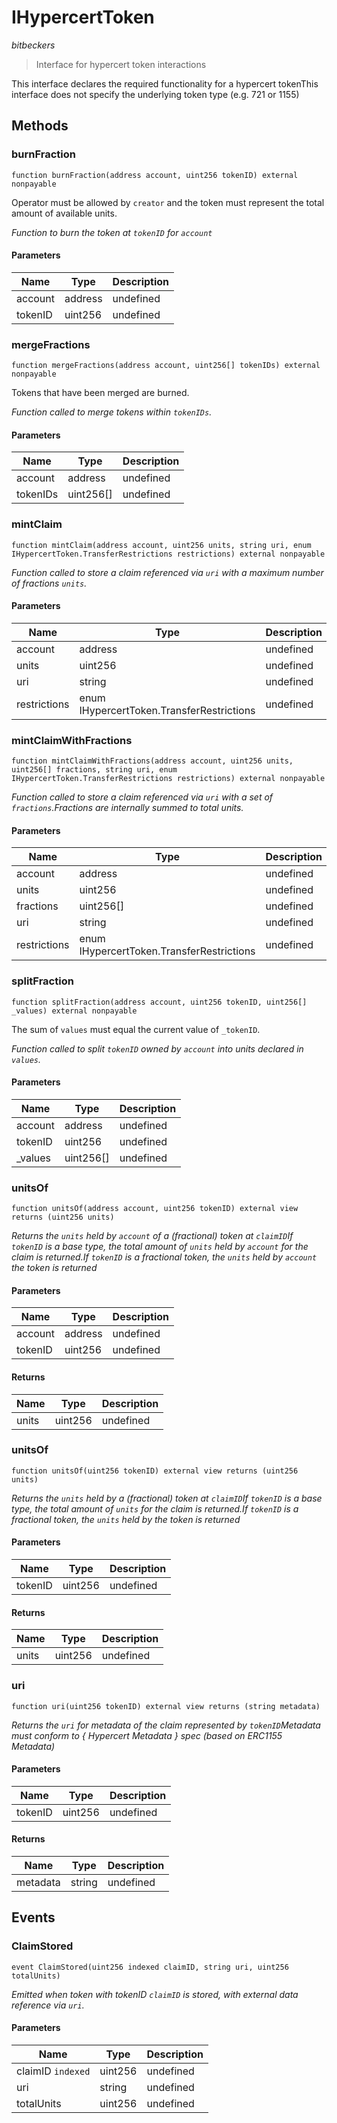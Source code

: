# IHypercertToken

*bitbeckers*

> Interface for hypercert token interactions

This interface declares the required functionality for a hypercert tokenThis interface does not specify the underlying token type (e.g. 721 or 1155)



## Methods

### burnFraction

```solidity
function burnFraction(address account, uint256 tokenID) external nonpayable
```

Operator must be allowed by `creator` and the token must represent the total amount of available units.

*Function to burn the token at `tokenID` for `account`*

#### Parameters

| Name | Type | Description |
|---|---|---|
| account | address | undefined |
| tokenID | uint256 | undefined |

### mergeFractions

```solidity
function mergeFractions(address account, uint256[] tokenIDs) external nonpayable
```

Tokens that have been merged are burned.

*Function called to merge tokens within `tokenIDs`.*

#### Parameters

| Name | Type | Description |
|---|---|---|
| account | address | undefined |
| tokenIDs | uint256[] | undefined |

### mintClaim

```solidity
function mintClaim(address account, uint256 units, string uri, enum IHypercertToken.TransferRestrictions restrictions) external nonpayable
```



*Function called to store a claim referenced via `uri` with a maximum number of fractions `units`.*

#### Parameters

| Name | Type | Description |
|---|---|---|
| account | address | undefined |
| units | uint256 | undefined |
| uri | string | undefined |
| restrictions | enum IHypercertToken.TransferRestrictions | undefined |

### mintClaimWithFractions

```solidity
function mintClaimWithFractions(address account, uint256 units, uint256[] fractions, string uri, enum IHypercertToken.TransferRestrictions restrictions) external nonpayable
```



*Function called to store a claim referenced via `uri` with a set of `fractions`.Fractions are internally summed to total units.*

#### Parameters

| Name | Type | Description |
|---|---|---|
| account | address | undefined |
| units | uint256 | undefined |
| fractions | uint256[] | undefined |
| uri | string | undefined |
| restrictions | enum IHypercertToken.TransferRestrictions | undefined |

### splitFraction

```solidity
function splitFraction(address account, uint256 tokenID, uint256[] _values) external nonpayable
```

The sum of `values` must equal the current value of `_tokenID`.

*Function called to split `tokenID` owned by `account` into units declared in `values`.*

#### Parameters

| Name | Type | Description |
|---|---|---|
| account | address | undefined |
| tokenID | uint256 | undefined |
| _values | uint256[] | undefined |

### unitsOf

```solidity
function unitsOf(address account, uint256 tokenID) external view returns (uint256 units)
```



*Returns the `units` held by `account` of a (fractional) token at `claimID`If `tokenID` is a base type, the total amount of `units` held by `account` for the claim is returned.If `tokenID` is a fractional token, the `units` held by `account` the token is returned*

#### Parameters

| Name | Type | Description |
|---|---|---|
| account | address | undefined |
| tokenID | uint256 | undefined |

#### Returns

| Name | Type | Description |
|---|---|---|
| units | uint256 | undefined |

### unitsOf

```solidity
function unitsOf(uint256 tokenID) external view returns (uint256 units)
```



*Returns the `units` held by a (fractional) token at `claimID`If `tokenID` is a base type, the total amount of `units` for the claim is returned.If `tokenID` is a fractional token, the `units` held by the token is returned*

#### Parameters

| Name | Type | Description |
|---|---|---|
| tokenID | uint256 | undefined |

#### Returns

| Name | Type | Description |
|---|---|---|
| units | uint256 | undefined |

### uri

```solidity
function uri(uint256 tokenID) external view returns (string metadata)
```



*Returns the `uri` for metadata of the claim represented by `tokenID`Metadata must conform to { Hypercert Metadata } spec (based on ERC1155 Metadata)*

#### Parameters

| Name | Type | Description |
|---|---|---|
| tokenID | uint256 | undefined |

#### Returns

| Name | Type | Description |
|---|---|---|
| metadata | string | undefined |



## Events

### ClaimStored

```solidity
event ClaimStored(uint256 indexed claimID, string uri, uint256 totalUnits)
```



*Emitted when token with tokenID `claimID` is stored, with external data reference via `uri`.*

#### Parameters

| Name | Type | Description |
|---|---|---|
| claimID `indexed` | uint256 | undefined |
| uri  | string | undefined |
| totalUnits  | uint256 | undefined |



